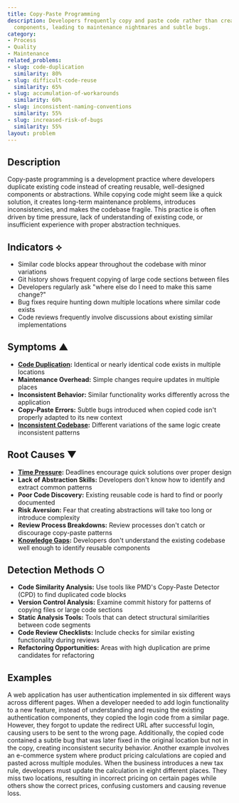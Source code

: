 ```yaml
---
title: Copy-Paste Programming
description: Developers frequently copy and paste code rather than creating reusable
  components, leading to maintenance nightmares and subtle bugs.
category:
- Process
- Quality
- Maintenance
related_problems:
- slug: code-duplication
  similarity: 80%
- slug: difficult-code-reuse
  similarity: 65%
- slug: accumulation-of-workarounds
  similarity: 60%
- slug: inconsistent-naming-conventions
  similarity: 55%
- slug: increased-risk-of-bugs
  similarity: 55%
layout: problem
---
```


## Description

Copy-paste programming is a development practice where developers duplicate existing code instead of creating reusable, well-designed components or abstractions. While copying code might seem like a quick solution, it creates long-term maintenance problems, introduces inconsistencies, and makes the codebase fragile. This practice is often driven by time pressure, lack of understanding of existing code, or insufficient experience with proper abstraction techniques.

## Indicators ⟡
- Similar code blocks appear throughout the codebase with minor variations
- Git history shows frequent copying of large code sections between files
- Developers regularly ask "where else do I need to make this same change?"
- Bug fixes require hunting down multiple locations where similar code exists
- Code reviews frequently involve discussions about existing similar implementations

## Symptoms ▲
- **[Code Duplication](code-duplication.md):** Identical or nearly identical code exists in multiple locations
- **Maintenance Overhead:** Simple changes require updates in multiple places
- **Inconsistent Behavior:** Similar functionality works differently across the application
- **Copy-Paste Errors:** Subtle bugs introduced when copied code isn't properly adapted to its new context
- **[Inconsistent Codebase](inconsistent-codebase.md):** Different variations of the same logic create inconsistent patterns

## Root Causes ▼
- **[Time Pressure](time-pressure.md):** Deadlines encourage quick solutions over proper design
- **Lack of Abstraction Skills:** Developers don't know how to identify and extract common patterns
- **Poor Code Discovery:** Existing reusable code is hard to find or poorly documented
- **Risk Aversion:** Fear that creating abstractions will take too long or introduce complexity
- **Review Process Breakdowns:** Review processes don't catch or discourage copy-paste patterns
- **[Knowledge Gaps](knowledge-gaps.md):** Developers don't understand the existing codebase well enough to identify reusable components

## Detection Methods ○
- **Code Similarity Analysis:** Use tools like PMD's Copy-Paste Detector (CPD) to find duplicated code blocks
- **Version Control Analysis:** Examine commit history for patterns of copying files or large code sections
- **Static Analysis Tools:** Tools that can detect structural similarities between code segments
- **Code Review Checklists:** Include checks for similar existing functionality during reviews
- **Refactoring Opportunities:** Areas with high duplication are prime candidates for refactoring

## Examples

A web application has user authentication implemented in six different ways across different pages. When a developer needed to add login functionality to a new feature, instead of understanding and reusing the existing authentication components, they copied the login code from a similar page. However, they forgot to update the redirect URL after successful login, causing users to be sent to the wrong page. Additionally, the copied code contained a subtle bug that was later fixed in the original location but not in the copy, creating inconsistent security behavior. Another example involves an e-commerce system where product pricing calculations are copied and pasted across multiple modules. When the business introduces a new tax rule, developers must update the calculation in eight different places. They miss two locations, resulting in incorrect pricing on certain pages while others show the correct prices, confusing customers and causing revenue loss.